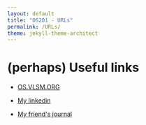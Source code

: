```yaml
---
layout: default
title: "OS201 - URLs"
permalink: /URLs/
theme: jekyll-theme-architect
---
```


# (perhaps) Useful links

* [OS.VLSM.ORG](https://os.vlsm.org/)

* [My linkedin](https://www.linkedin.com/in/adrian-kaiser-3a3012191/)

* [My friend's journal](https://www.jurnalgalang.com/)